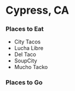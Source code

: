 # Cypress, CA

### Places to Eat
- City Tacos
- Lucha Libre
- Del Taco
- SoupCity
- Mucho Tacko

### Places to Go
